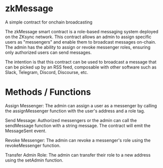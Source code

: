 # zkMessage
A simple contract for onchain broadcasting

The zkMessage smart contract is a role-based messaging system deployed on the ZKsync network. This contract allows an admin to assign specific users as "messengers" and enable them to broadcast messages on-chain. The admin has the ability to assign or revoke messenger roles, ensuring only authorized users can send messages.

The intention is that this contract can be used to broadcast a message that can be picked up by an RSS feed, composable with other software such as Slack, Telegram, Discord, Discourse, etc.

# Methods / Functions

Assign Messenger: 
The admin can assign a user as a messenger by calling the assignMessenger function with the user's address and a role tag.

Send Message: 
Authorized messengers or the admin can call the sendMessage function with a string message. The contract will emit the MessageSent event.

Revoke Messenger:
The admin can revoke a messenger's role using the revokeMessenger function.

Transfer Admin Role: 
The admin can transfer their role to a new address using the setAdmin function.
